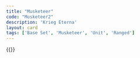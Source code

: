 ```yaml
---
title: "Musketeer"
code: "Musketeer2"
description: 'Krieg Eterna'
layout: card
tags: ['Base Set', 'Musketeer', 'Unit', 'Ranged']
---
```

{{<card-detail-page code="Musketeer2" artwork="A Musketeer, Time of Louis XIII by Jean-Louis-Ernest Meissonier (1856)" attr="Alexandre Dumas" book="The Three Musketeers"/>}}